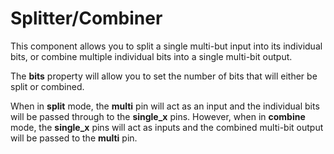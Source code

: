 # Splitter/Combiner

This component allows you to split a single multi-but input into its individual bits, or combine multiple individual bits into a single multi-bit output.

The **bits** property will allow you to set the number of bits that will either be split or combined.

When in **split** mode, the **multi** pin will act as an input and the individual bits will be passed through to the **single_x** pins. However, when in **combine** mode, the **single_x** pins will act as inputs and the combined multi-bit output will be passed to the **multi** pin.
